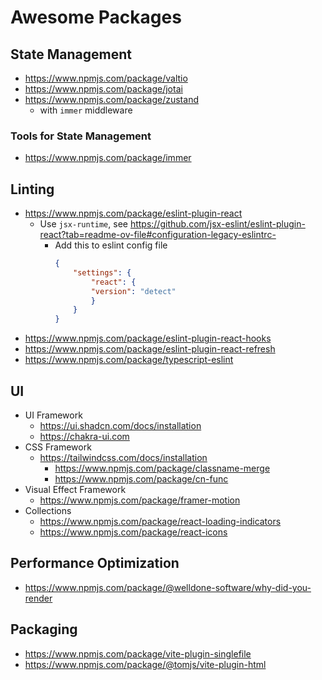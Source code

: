 # Awesome Packages

## State Management

- https://www.npmjs.com/package/valtio
- https://www.npmjs.com/package/jotai
- https://www.npmjs.com/package/zustand
    - with `immer` middleware

### Tools for State Management

- https://www.npmjs.com/package/immer

## Linting

- https://www.npmjs.com/package/eslint-plugin-react
    - Use `jsx-runtime`, see https://github.com/jsx-eslint/eslint-plugin-react?tab=readme-ov-file#configuration-legacy-eslintrc-
        - Add this to eslint config file
            ```json
            {
                "settings": {
                    "react": {
                    "version": "detect"
                    }
                }
            }
            ```
- https://www.npmjs.com/package/eslint-plugin-react-hooks
- https://www.npmjs.com/package/eslint-plugin-react-refresh
- https://www.npmjs.com/package/typescript-eslint

## UI

- UI Framework
    - https://ui.shadcn.com/docs/installation
    - https://chakra-ui.com
- CSS Framework
    - https://tailwindcss.com/docs/installation
        - https://www.npmjs.com/package/classname-merge
        - https://www.npmjs.com/package/cn-func
- Visual Effect Framework
    - https://www.npmjs.com/package/framer-motion
- Collections
    - https://www.npmjs.com/package/react-loading-indicators
    - https://www.npmjs.com/package/react-icons

## Performance Optimization

- https://www.npmjs.com/package/@welldone-software/why-did-you-render

## Packaging

- https://www.npmjs.com/package/vite-plugin-singlefile
- https://www.npmjs.com/package/@tomjs/vite-plugin-html